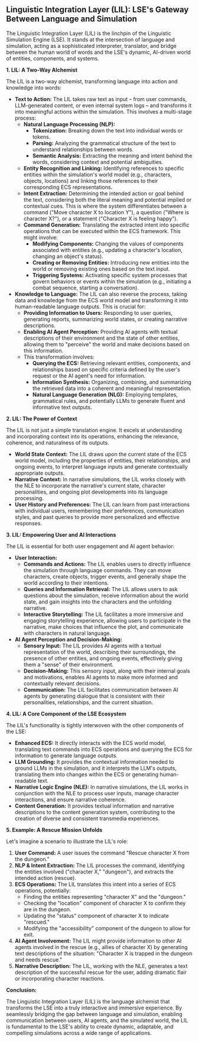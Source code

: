 ## Linguistic Integration Layer (LIL): LSE's Gateway Between Language and Simulation

The Linguistic Integration Layer (LIL) is the linchpin of the Linguistic Simulation Engine (LSE). It stands at the intersection of language and simulation, acting as a sophisticated interpreter, translator, and bridge between the human world of words and the LSE's dynamic, AI-driven world of entities, components, and systems.

**1. LIL: A Two-Way Alchemist**

The LIL is a two-way alchemist, transforming language into action and knowledge into words:

- **Text to Action:** The LIL takes raw text as input – from user commands, LLM-generated content, or even internal system logs – and transforms it into meaningful actions within the simulation. This involves a multi-stage process:
  - **Natural Language Processing (NLP):**
    - **Tokenization:** Breaking down the text into individual words or tokens.
    - **Parsing:** Analyzing the grammatical structure of the text to understand relationships between words.
    - **Semantic Analysis:** Extracting the meaning and intent behind the words, considering context and potential ambiguities.
  - **Entity Recognition and Linking:** Identifying references to specific entities within the simulation's world model (e.g., characters, objects, locations) and linking those references to their corresponding ECS representations.
  - **Intent Extraction:** Determining the intended action or goal behind the text, considering both the literal meaning and potential implied or contextual cues. This is where the system differentiates between a command ("Move character X to location Y"), a question ("Where is character X?"), or a statement ("Character X is feeling happy").
  - **Command Generation:** Translating the extracted intent into specific operations that can be executed within the ECS framework. This might involve:
    - **Modifying Components:** Changing the values of components associated with entities (e.g., updating a character's location, changing an object's status).
    - **Creating or Removing Entities:** Introducing new entities into the world or removing existing ones based on the text input.
    - **Triggering Systems:** Activating specific system processes that govern behaviors or events within the simulation (e.g., initiating a combat sequence, starting a conversation).
- **Knowledge to Language:** The LIL can also reverse the process, taking data and knowledge from the ECS world model and transforming it into human-readable language outputs. This is crucial for:
  - **Providing Information to Users:** Responding to user queries, generating reports, summarizing world states, or creating narrative descriptions.
  - **Enabling AI Agent Perception:** Providing AI agents with textual descriptions of their environment and the state of other entities, allowing them to "perceive" the world and make decisions based on this information.
  - This transformation involves:
    - **Querying the ECS:** Retrieving relevant entities, components, and relationships based on specific criteria defined by the user's request or the AI agent's need for information.
    - **Information Synthesis:** Organizing, combining, and summarizing the retrieved data into a coherent and meaningful representation.
    - **Natural Language Generation (NLG):** Employing templates, grammatical rules, and potentially LLMs to generate fluent and informative text outputs.

**2. LIL: The Power of Context**

The LIL is not just a simple translation engine. It excels at understanding and incorporating context into its operations, enhancing the relevance, coherence, and naturalness of its outputs.

- **World State Context:** The LIL draws upon the current state of the ECS world model, including the properties of entities, their relationships, and ongoing events, to interpret language inputs and generate contextually appropriate outputs.
- **Narrative Context:** In narrative simulations, the LIL works closely with the NLE to incorporate the narrative's current state, character personalities, and ongoing plot developments into its language processing.
- **User History and Preferences:** The LIL can learn from past interactions with individual users, remembering their preferences, communication styles, and past queries to provide more personalized and effective responses.

**3. LIL: Empowering User and AI Interactions**

The LIL is essential for both user engagement and AI agent behavior:

- **User Interaction:**
  - **Commands and Actions:** The LIL enables users to directly influence the simulation through language commands. They can move characters, create objects, trigger events, and generally shape the world according to their intentions.
  - **Queries and Information Retrieval:** The LIL allows users to ask questions about the simulation, receive information about the world state, and gain insights into the characters and the unfolding narrative.
  - **Interactive Storytelling:** The LIL facilitates a more immersive and engaging storytelling experience, allowing users to participate in the narrative, make choices that influence the plot, and communicate with characters in natural language.
- **AI Agent Perception and Decision-Making:**
  - **Sensory Input:** The LIL provides AI agents with a textual representation of the world, describing their surroundings, the presence of other entities, and ongoing events, effectively giving them a "sense" of their environment.
  - **Decision-Making:** This sensory input, along with their internal goals and motivations, enables AI agents to make more informed and contextually relevant decisions.
  - **Communication:** The LIL facilitates communication between AI agents by generating dialogue that is consistent with their personalities, relationships, and the current situation.

**4. LIL: A Core Component of the LSE Ecosystem**

The LIL's functionality is tightly interwoven with the other components of the LSE:

- **Enhanced ECS:** It directly interacts with the ECS world model, translating text commands into ECS operations and querying the ECS for information to generate language outputs.
- **LLM Grounding:** It provides the contextual information needed to ground LLMs in the simulation, and it interprets the LLM's outputs, translating them into changes within the ECS or generating human-readable text.
- **Narrative Logic Engine (NLE):** In narrative simulations, the LIL works in conjunction with the NLE to process user inputs, manage character interactions, and ensure narrative coherence.
- **Content Generation:** It provides textual information and narrative descriptions to the content generation system, contributing to the creation of diverse and consistent transmedia experiences.

**5. Example: A Rescue Mission Unfolds**

Let's imagine a scenario to illustrate the LIL's role:

1. **User Command:** A user issues the command "Rescue character X from the dungeon."
2. **NLP & Intent Extraction:** The LIL processes the command, identifying the entities involved ("character X," "dungeon"), and extracts the intended action (rescue).
3. **ECS Operations:** The LIL translates this intent into a series of ECS operations, potentially:
   - Finding the entities representing "character X" and the "dungeon."
   - Checking the "location" component of character X to confirm they are in the dungeon.
   - Updating the "status" component of character X to indicate "rescued."
   - Modifying the "accessibility" component of the dungeon to allow for exit.
4. **AI Agent Involvement:** The LIL might provide information to other AI agents involved in the rescue (e.g., allies of character X) by generating text descriptions of the situation: "Character X is trapped in the dungeon and needs rescue."
5. **Narrative Description:** The LIL, working with the NLE, generates a text description of the successful rescue for the user, adding dramatic flair or incorporating character reactions.

**Conclusion:**

The Linguistic Integration Layer (LIL) is the language alchemist that transforms the LSE into a truly interactive and immersive experience. By seamlessly bridging the gap between language and simulation, enabling communication between users, AI agents, and the simulated world, the LIL is fundamental to the LSE's ability to create dynamic, adaptable, and compelling simulations across a wide range of applications.
